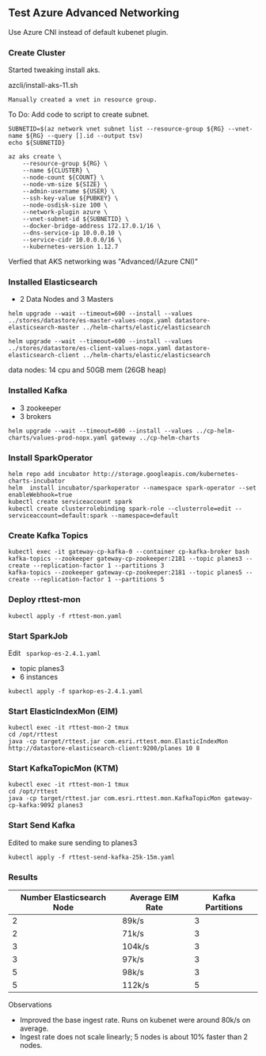 
## Test Azure Advanced Networking

Use Azure CNI instead of default kubenet plugin.

### Create Cluster

Started tweaking install aks.

azcli/install-aks-11.sh

```
Manually created a vnet in resource group.
```

To Do: Add code to script to create subnet.  

```
SUBNETID=$(az network vnet subnet list --resource-group ${RG} --vnet-name ${RG} --query [].id --output tsv)
echo ${SUBNETID}

az aks create \
    --resource-group ${RG} \
    --name ${CLUSTER} \
    --node-count ${COUNT} \
    --node-vm-size ${SIZE} \
    --admin-username ${USER} \
    --ssh-key-value ${PUBKEY} \
    --node-osdisk-size 100 \
    --network-plugin azure \
	--vnet-subnet-id ${SUBNETID} \
    --docker-bridge-address 172.17.0.1/16 \
    --dns-service-ip 10.0.0.10 \
    --service-cidr 10.0.0.0/16 \
    --kubernetes-version 1.12.7
```

Verfied that AKS networking was "Advanced/(Azure CNI)"

### Installed Elasticsearch 

- 2 Data Nodes and 3 Masters

```
helm upgrade --wait --timeout=600 --install --values ../stores/datastore/es-master-values-nopx.yaml datastore-elasticsearch-master ../helm-charts/elastic/elasticsearch
```

```
helm upgrade --wait --timeout=600 --install --values ../stores/datastore/es-client-values-nopx.yaml datastore-elasticsearch-client ../helm-charts/elastic/elasticsearch
```

data nodes: 14 cpu and 50GB mem (26GB heap)

### Installed Kafka

- 3 zookeeper
- 3 brokers

```
helm upgrade --wait --timeout=600 --install --values ../cp-helm-charts/values-prod-nopx.yaml gateway ../cp-helm-charts
```


### Install SparkOperator


```
helm repo add incubator http://storage.googleapis.com/kubernetes-charts-incubator
helm  install incubator/sparkoperator --namespace spark-operator --set enableWebhook=true
kubectl create serviceaccount spark
kubectl create clusterrolebinding spark-role --clusterrole=edit --serviceaccount=default:spark --namespace=default
```


### Create Kafka Topics

```
kubectl exec -it gateway-cp-kafka-0 --container cp-kafka-broker bash
kafka-topics --zookeeper gateway-cp-zookeeper:2181 --topic planes3 --create --replication-factor 1 --partitions 3
kafka-topics --zookeeper gateway-cp-zookeeper:2181 --topic planes5 --create --replication-factor 1 --partitions 5
```

### Deploy rttest-mon

```
kubectl apply -f rttest-mon.yaml
```


### Start SparkJob

Edit  `` sparkop-es-2.4.1.yaml``

- topic planes3
- 6 instances

```
kubectl apply -f sparkop-es-2.4.1.yaml
```



### Start ElasticIndexMon (EIM)

```
kubectl exec -it rttest-mon-2 tmux
cd /opt/rttest
java -cp target/rttest.jar com.esri.rttest.mon.ElasticIndexMon http://datastore-elasticsearch-client:9200/planes 10 8
```


### Start KafkaTopicMon (KTM)


```
kubectl exec -it rttest-mon-1 tmux
cd /opt/rttest
java -cp target/rttest.jar com.esri.rttest.mon.KafkaTopicMon gateway-cp-kafka:9092 planes3
```


### Start Send Kafka

Edited to make sure sending to planes3

```
kubectl apply -f rttest-send-kafka-25k-15m.yaml
```


### Results


|Number Elasticsearch Node|Average EIM Rate|Kafka Partitions|
|-------------------------|----------------|----------------|
|2                        |89k/s           |3               |
|2                        |71k/s           |3               |
|3                        |104k/s          |3               |
|3                        |97k/s           |3               |
|5                        |98k/s           |3               |
|5                        |112k/s          |5               |

Observations
- Improved the base ingest rate.  Runs on kubenet were around 80k/s on average.
- Ingest rate does not scale linearly; 5 nodes is about 10% faster than 2 nodes. 

